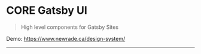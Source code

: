 # CORE Gatsby UI

> High level components for Gatsby Sites

Demo: https://www.newrade.ca/design-system/

---
